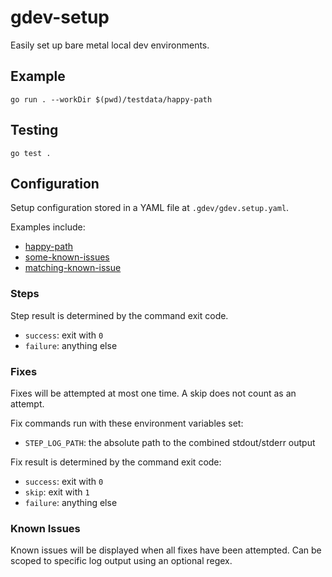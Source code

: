 # gdev-setup

Easily set up bare metal local dev environments.

## Example

`go run . --workDir $(pwd)/testdata/happy-path`

## Testing

`go test .`

## Configuration

Setup configuration stored in a YAML file at `.gdev/gdev.setup.yaml`.

Examples include:
- [happy-path](./testdata/happy-path/.gdev/gdev.setup.yaml)
- [some-known-issues](./testdata/some-known-issues/.gdev/gdev.setup.yaml)
- [matching-known-issue](./testdata/matching-known-issue/.gdev/gdev.setup.yaml)

### Steps

Step result is determined by the command exit code.
- `success`: exit with `0`
- `failure`: anything else

### Fixes

Fixes will be attempted at most one time. A skip does not count as an attempt.

Fix commands run with these environment variables set:
- `STEP_LOG_PATH`: the absolute path to the combined stdout/stderr output

Fix result is determined by the command exit code:
- `success`: exit with `0`
- `skip`: exit with `1`
- `failure`: anything else

### Known Issues

Known issues will be displayed when all fixes have been attempted. Can be scoped to specific log output using an optional regex.
